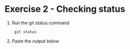 # Exercise 2 - Checking status

1. Run the git status command

        git status

2. Paste the output below

